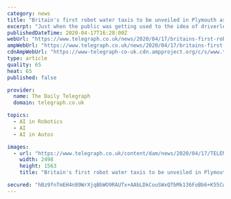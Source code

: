 ```yaml
---
category: news
title: "Britain's first robot water taxis to be unveiled in Plymouth as US tech firm announces trial"
excerpt: "Just when the public was getting used to the idea of driverless cars, one company has decided to push the boat out further by unveiling Britain's first robot water taxis. New York technology firm Buffalo Automation hopes to trial the new technology in Plymouth over the summer. The water taxis are equipped with an artificial intelligence system ..."
publishedDateTime: 2020-04-17T16:28:00Z
webUrl: "https://www.telegraph.co.uk/news/2020/04/17/britains-first-robot-water-taxis-unveiled-plymouth-us-tech-firm/"
ampWebUrl: "https://www.telegraph.co.uk/news/2020/04/17/britains-first-robot-water-taxis-unveiled-plymouth-us-tech-firm/amp/"
cdnAmpWebUrl: "https://www-telegraph-co-uk.cdn.ampproject.org/c/s/www.telegraph.co.uk/news/2020/04/17/britains-first-robot-water-taxis-unveiled-plymouth-us-tech-firm/amp/"
type: article
quality: 65
heat: 65
published: false

provider:
  name: The Daily Telegraph
  domain: telegraph.co.uk

topics:
  - AI in Robotics
  - AI
  - AI in Autos

images:
  - url: "https://www.telegraph.co.uk/content/dam/news/2020/04/17/TELEMMGLPICT000229271416_trans_NvBQzQNjv4BqM37qcIWR9CtrqmiMdQVx7M9RnK4I0Z98Woo3Q9OmDRA.jpeg"
    width: 2498
    height: 1563
    title: "Britain's first robot water taxis to be unveiled in Plymouth as US tech firm announces trial"

secured: "hBz9fnTmEH4n89WrXjqBbWO9RAUTx+AAbLDkCouSWxQTbMk136FoBb6+K55CwoxMTKwiwuTLw8Wa7yMj8GHSQSIS2hdlMVnQbFpRhAJh1tccV9qM8O1c+Oak6x4J2QREW/m2HgW8OVhtIg9VdNgn0D+R7xk9+2FCdie0BJhE6a75VDc8ArKIQMnONTzxs5ci9SMbVYCNCxDwv9V/qXlklXvIpapWmV2UaP6bzNkA+a8ECcq7ORL2r9MvTrBguvpsTpBEdKJD9IB/NnnSyEHRwBUdu9A/Is786jBFjeYWbzFFcZew1PG8jnBB5yDwG3wuMBIZlcglFz7J6i17mwoYHNRULwnNH1LaVQnX+fS1MR0KDHGuJuD/sd6ThwKsvTGbu56fsVgQONcFuxP2amR+MeADw1DRlzwnc63YtL9fNzmYXBLISQ3ZNf6rrzAm0PzvN41IsJqausfF0nbfoNM1jpL0umZdTi/fy2VUP1U3qh0=;4T/fAZRz+7h/SYqWp3y+wA=="
---
```


